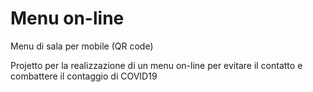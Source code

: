 # Menu on-line

Menu di sala per mobile (QR code)

Projetto per la realizzazione di un menu on-line per 
evitare il contatto e combattere il contaggio di COVID19
